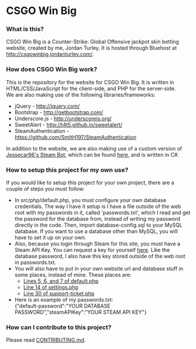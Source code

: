 # CSGO Win Big

### What is this?
CSGO Win Big is a Counter-Strike: Global Offensive jackpot skin betting website, created by me, Jordan Turley. It is hosted through Bluehost at http://csgowinbig.jordanturley.com/.

### How does CSGO Win Big work?
This is the repository for the website for CSGO Win Big. It is written in HTML/CSS/JavaScript for the client-side, and PHP for the server-side.  
We are also making use of the following libraries/frameworks:
* jQuery - http://jquery.com/
* Bootstrap - http://getbootstrap.com/
* Underscore.js - http://underscorejs.org/
* SweetAlert - http://t4t5.github.io/sweetalert/
* SteamAuthentication - https://github.com/SmItH197/SteamAuthentication

In addition to the website, we are also making use of a custom version of [Jessecar96's Steam Bot](https://github.com/Jessecar96/SteamBot), which can be found [here](https://github.com/ztizzlegaming/SteamBot), and is written in C#.

### How to setup this project for my own use?
If you would like to setup this project for your own project, there are a couple of steps you must follow:

* In src/php/default.php, you must configure your own database credentials. The way I have it setup is I have a file outside of the web root with my passwords in it, called 'passwords.txt', which I read and get the password for the database from, instead of writing my password directly in the code. Then, import database-config.sql to your MySQL database.  If you want to use a database other than MySQL, you will have to set it up on your own.
* Also, because you login through Steam for this site, you must have a Steam API Key. You can request a key for yourself [here](https://steamcommunity.com/dev/apikey). Like the database password, I also have this key stored outside of the web root in passwords.txt.
* You will also have to put in your own website url and database stuff in some places, instead of mine. These places are:
  * [Lines 5, 6, and 7 of default.php](https://github.com/ztizzlegaming/CSGOWinBig/blob/master/src/php/default.php#L5)
  * [Line 14 of settings.php](https://github.com/ztizzlegaming/CSGOWinBig/blob/master/src/php/SteamAuthentication/steamauth/settings.php#L14)
  * [Line 30 of support-ticket.php](https://github.com/ztizzlegaming/CSGOWinBig/blob/master/src/php/support-ticket.php#L30)
* Here is an example of my passwords.txt:  
{"default-password":"YOUR DATABASE PASSWORD","steamAPIKey":"YOUR STEAM API KEY"}

### How can I contribute to this project?
Please read [CONTRIBUTING.md](https://github.com/ztizzlegaming/csgo-win-big/blob/master/CONTRIBUTING.md).
